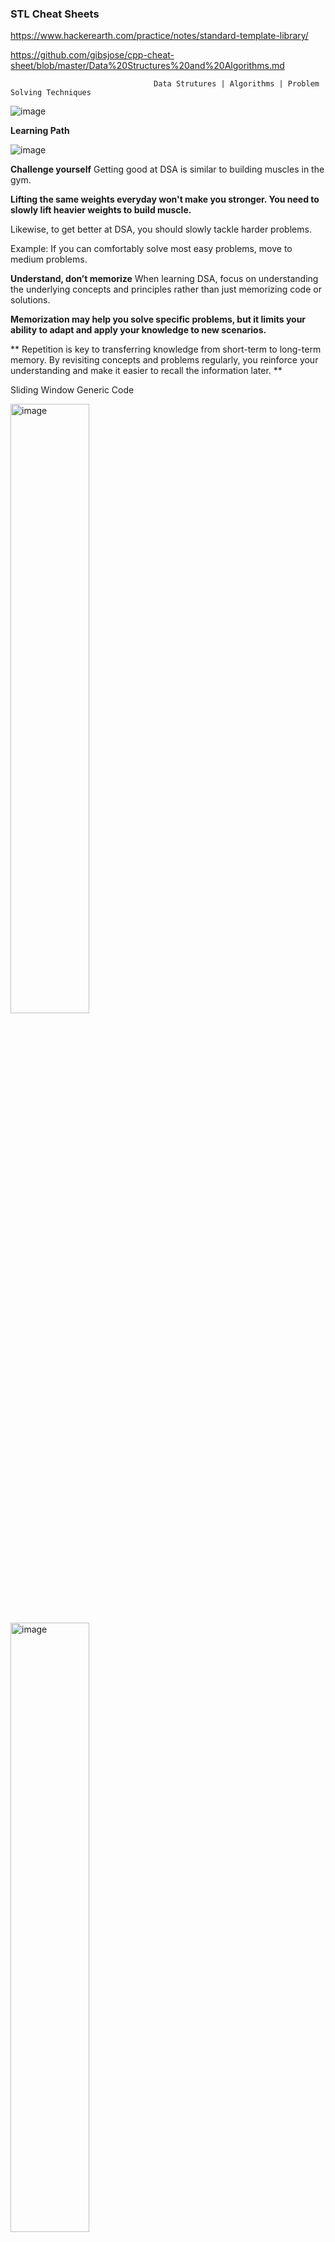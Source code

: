 ### STL Cheat Sheets

https://www.hackerearth.com/practice/notes/standard-template-library/

https://github.com/gibsjose/cpp-cheat-sheet/blob/master/Data%20Structures%20and%20Algorithms.md


                                    Data Strutures | Algorithms | Problem Solving Techniques

![image](https://github.com/user-attachments/assets/c447ec4b-9e75-4019-925e-d8cb3cd784ba)

**Learning Path**

![image](https://github.com/user-attachments/assets/bf2ebd62-7d9f-47a2-aa93-4938061e6e36)


**Challenge yourself**
Getting good at DSA is similar to building muscles in the gym.

**Lifting the same weights everyday won't make you stronger. You need to slowly lift heavier weights to build muscle.**

Likewise, to get better at DSA, you should slowly tackle harder problems.

Example: If you can comfortably solve most easy problems, move to medium problems.

**Understand, don’t memorize**
When learning DSA, focus on understanding the underlying concepts and principles rather than just memorizing code or solutions.

**Memorization may help you solve specific problems, but it limits your ability to adapt and apply your knowledge to new scenarios.**

**
Repetition is key to transferring knowledge from short-term to long-term memory.
By revisiting concepts and problems regularly, you reinforce your understanding and make it easier to recall the information later.
**

Sliding Window  Generic Code


<!-- 
 <img width="932" alt="image" src="https://github.com/user-attachments/assets/3b660146-5d77-48c6-8e59-40274f3fb9bb"/>

![image](https://github.com/user-attachments/assets/616ae1d5-d60d-4636-a0ba-3f2e024df209)

![image](https://github.com/user-attachments/assets/fbcdb520-b456-4319-859d-0abb206e2342)

![image](https://github.com/user-attachments/assets/9400d550-49f5-48dc-97b7-fa1766cb4bd8)
-->

<p align="left">
  <img src="https://github.com/user-attachments/assets/3b660146-5d77-48c6-8e59-40274f3fb9bb" alt="image" width="50%" style="float: left; margin-right: 10px;" />
  <img src="https://github.com/user-attachments/assets/616ae1d5-d60d-4636-a0ba-3f2e024df209" alt="image" width="50%" style="float: left; margin-right: 10px;" />
  <img src="https://github.com/user-attachments/assets/fbcdb520-b456-4319-859d-0abb206e2342" alt="image" width="50%" style="float: left; margin-right: 10px;" />
  <img src="https://github.com/user-attachments/assets/9400d550-49f5-48dc-97b7-fa1766cb4bd8" alt="image" width="50%" style="float: left; margin-right: 10px;" />
</p>

